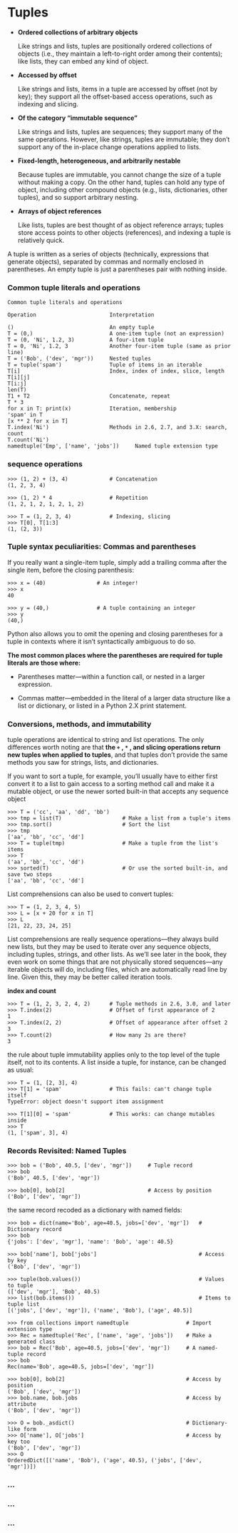 

# Tuples

- **Ordered collections of arbitrary objects** 

  Like strings and lists, tuples are positionally ordered collections of objects (i.e., they maintain a left-to-right order among their contents); like lists, they can embed any kind of object.


- **Accessed by offset** 

  Like strings and lists, items in a tuple are accessed by offset (not by key); they support all the offset-based access operations, such as indexing and slicing.


- **Of the category “immutable sequence”** 

  Like strings and lists, tuples are sequences; they support many of the same operations. However, like strings, tuples are immutable; they don’t support any of the in-place change operations applied to lists.


- **Fixed-length, heterogeneous, and arbitrarily nestable** 

  Because tuples are immutable, you cannot change the size of a tuple without making a copy. On the other hand, tuples can hold any type of object, including other compound objects (e.g., lists, dictionaries, other tuples), and so support arbitrary nesting.


- **Arrays of object references** 

  Like lists, tuples are best thought of as object reference arrays; tuples store access points to other objects (references), and indexing a tuple is relatively quick.

A tuple is written as a series of objects (technically, expressions that generate objects), separated by commas and normally enclosed in parentheses. An empty tuple is just a parentheses pair with nothing inside.

### Common tuple literals and operations

```
Common tuple literals and operations

Operation						Interpretation

() 								An empty tuple
T = (0,) 						A one-item tuple (not an expression)
T = (0, 'Ni', 1.2, 3) 			A four-item tuple
T = 0, 'Ni', 1.2, 3				Another four-item tuple (same as prior line)
T = ('Bob', ('dev', 'mgr')) 	Nested tuples
T = tuple('spam') 				Tuple of items in an iterable
T[i] 							Index, index of index, slice, length
T[i][j] 
T[i:j] 
len(T) 
T1 + T2 						Concatenate, repeat
T * 3 
for x in T: print(x) 			Iteration, membership
'spam' in T 
[x ** 2 for x in T]
T.index('Ni')					Methods in 2.6, 2.7, and 3.X: search, count
T.count('Ni') 
namedtuple('Emp', ['name', 'jobs'])		Named tuple extension type
```

### sequence operations

```
>>> (1, 2) + (3, 4) 			# Concatenation
(1, 2, 3, 4)

>>> (1, 2) * 4 					# Repetition
(1, 2, 1, 2, 1, 2, 1, 2)

>>> T = (1, 2, 3, 4)			# Indexing, slicing
>>> T[0], T[1:3] 
(1, (2, 3))
```

### Tuple syntax peculiarities: Commas and parentheses

If you really want a single-item tuple, simply add a trailing comma after the single item, before the closing parenthesis:

```
>>> x = (40)				# An integer!
>>> x 
40

>>> y = (40,)				# A tuple containing an integer
>>> y 
(40,)
```

Python also allows you to omit the opening and closing parentheses for a tuple in contexts where it isn’t syntactically ambiguous to do so.

**The most common places where the parentheses are required for tuple literals are those where:**

- Parentheses matter—within a function call, or nested in a larger expression.


- Commas matter—embedded in the literal of a larger data structure like a list or dictionary, or listed in a Python 2.X print statement.

### Conversions, methods, and immutability

tuple operations are identical to string and list operations. The only differences worth noting are that **the `+` , `*` , and slicing operations return new tuples when applied to tuples**, and that tuples don’t provide the same methods you saw for strings, lists, and dictionaries.

If you want to sort a tuple, for example, you’ll usually have to either first convert it to a list to gain access to a sorting method call and make it a mutable object, or use the newer sorted built-in that accepts any sequence object 

```
>>> T = ('cc', 'aa', 'dd', 'bb')
>>> tmp = list(T)					# Make a list from a tuple's items
>>> tmp.sort()						# Sort the list
>>> tmp 
['aa', 'bb', 'cc', 'dd']
>>> T = tuple(tmp)					# Make a tuple from the list's items
>>> T 
('aa', 'bb', 'cc', 'dd')
>>> sorted(T) 						# Or use the sorted built-in, and save two steps
['aa', 'bb', 'cc', 'dd']
```

List comprehensions can also be used to convert tuples:

```
>>> T = (1, 2, 3, 4, 5)
>>> L = [x + 20 for x in T]
>>> L 
[21, 22, 23, 24, 25]
```

List comprehensions are really sequence operations—they always build new lists, but they may be used to iterate over any sequence objects, including tuples, strings, and other lists. As we’ll see later in the book, they even work on some things that are not physically stored sequences—any iterable objects will do, including files, which are automatically read line by line. Given this, they may be better called iteration tools.

**index and count**

```
>>> T = (1, 2, 3, 2, 4, 2)		# Tuple methods in 2.6, 3.0, and later
>>> T.index(2) 					# Offset of first appearance of 2
1
>>> T.index(2, 2) 				# Offset of appearance after offset 2
3
>>> T.count(2) 					# How many 2s are there?
3
```

the rule about tuple immutability applies only to the top level of the tuple itself, not to its contents. A list inside a tuple, for instance, can be changed as usual:

```
>>> T = (1, [2, 3], 4)
>>> T[1] = 'spam' 				# This fails: can't change tuple itself 
TypeError: object doesn't support item assignment

>>> T[1][0] = 'spam'			# This works: can change mutables inside
>>> T 
(1, ['spam', 3], 4)
```



### Records Revisited: Named Tuples

```
>>> bob = ('Bob', 40.5, ['dev', 'mgr'])		# Tuple record
>>> bob 
('Bob', 40.5, ['dev', 'mgr'])

>>> bob[0], bob[2] 							# Access by position
('Bob', ['dev', 'mgr'])
```

the same record recoded as a dictionary with named fields:

```
>>> bob = dict(name='Bob', age=40.5, jobs=['dev', 'mgr'])	# Dictionary record
>>> bob 
{'jobs': ['dev', 'mgr'], 'name': 'Bob', 'age': 40.5}

>>> bob['name'], bob['jobs'] 								# Access by key
('Bob', ['dev', 'mgr'])

>>> tuple(bob.values()) 									# Values to tuple
(['dev', 'mgr'], 'Bob', 40.5)
>>> list(bob.items()) 										# Items to tuple list
[('jobs', ['dev', 'mgr']), ('name', 'Bob'), ('age', 40.5)]
```



```
>>> from collections import namedtuple					# Import extension type
>>> Rec = namedtuple('Rec', ['name', 'age', 'jobs'])	# Make a generated class
>>> bob = Rec('Bob', age=40.5, jobs=['dev', 'mgr'])		# A named-tuple record
>>> bob 
Rec(name='Bob', age=40.5, jobs=['dev', 'mgr'])

>>> bob[0], bob[2] 										# Access by position
('Bob', ['dev', 'mgr'])
>>> bob.name, bob.jobs 									# Access by attribute
('Bob', ['dev', 'mgr'])

>>> O = bob._asdict()									# Dictionary-like form
>>> O['name'], O['jobs'] 								# Access by key too
('Bob', ['dev', 'mgr'])
>>> O 
OrderedDict([('name', 'Bob'), ('age', 40.5), ('jobs', ['dev', 'mgr'])])
```

### ...

### ...

### ...